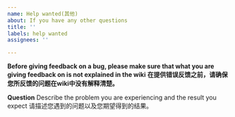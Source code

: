 ```yaml
---
name: Help wanted(其他)
about: If you have any other questions
title: ''
labels: help wanted
assignees: ''

---
```


**Before giving feedback on a bug, please make sure that what you are giving feedback on is not explained in the wiki**
**在提供错误反馈之前，请确保您所反馈的问题在wiki中没有解释清楚。**


**Question**
Describe the problem you are experiencing and the result you expect
请描述您遇到的问题以及您期望得到的结果。
